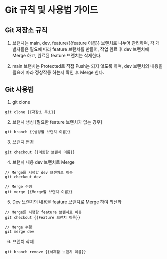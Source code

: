 # Git 규칙 및 사용법 가이드

## Git 저장소 규칙

1. 브랜치는 main, dev, feature/{{feature 이름}} 브랜치로 나누어 관리하며, 각 개발자들은 필요에 따라 feature 브랜치를 만들어, 작업 완료 후 dev 브랜치에 Merge 하고, 완료된 feature 브랜치는 삭제한다.

2. main 브랜치는 Protected로 직접 Push는 되지 않도록 하며, dev 브랜치의 내용을 필요에 따라 정상작동 하는지 확인 후 Merge 한다.

## Git 사용법

1. git clone

```
git clone {{저장소 주소}}
```

2. 브랜치 생성 [필요한 feature 브랜치가 없는 경우]

```
git branch {{생성할 브랜치 이름}}
```

3. 브랜치 변경

```
git checkout {{이동할 브랜치 이름}}
```

4. 브랜치 내용 dev 브랜치로 Merge

```
// Merge를 시행할 dev 브랜치로 이동
git checkout dev

// Merge 수행
git merge {{Merge할 브랜치 이름}}
```

5. Dev 브랜치의 내용을 feature 브랜치로 Merge 하여 최신화

```
// Merge를 시행할 feature 브랜치로 이동
git checkout {{Feature 브랜치 이름}}

// Merge 수행
git merge dev
```

6. 브랜치 삭제

```
git branch remove {{삭제할 브랜치 이름}}
```
